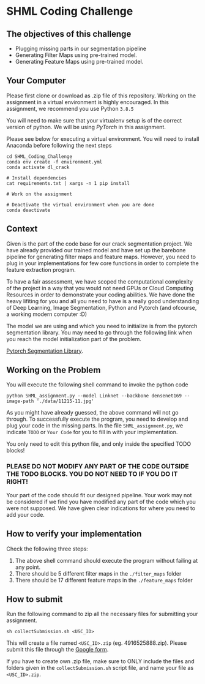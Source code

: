 # SHML Coding Challenge
## The objectives of this challenge

* Plugging missing parts in our segmentation pipeline
* Generating Filter Maps using pre-trained model.
* Generating Feature Maps using pre-trained model.

## Your Computer

Please first clone or download as .zip file of this repository.
Working on the assignment in a virtual environment is highly encouraged.
In this assignment, we recommend you use Python `3.8.5` 

You will need to make sure that your virtualenv setup is of the correct version of python. 
We will be using *PyTorch* in this assignment.

Please see below for executing a virtual environment. You will need to install Anaconda before following the next steps

```shell
cd SHML_Coding_Challenge
conda env create -f environment.yml
conda activate dl_crack

# Install dependencies
cat requirements.txt | xargs -n 1 pip install

# Work on the assignment

# Deactivate the virtual environment when you are done
conda deactivate
```

## Context

Given is the part of the code base for our crack segmentation project. We have already provided our trained model and have set up the barebone pipeline for generating filter maps and feature maps. However, you need to plug in your implementations for few core functions in order to complete the feature extraction program.

To have a fair assessment, we have scoped the computational complexity of the project in a way that you would not need GPUs or Cloud Computing Resources in order to demonstrate your coding abilities. We have done the heavy lifiting for you and all you need to have is a really good understanding of Deep Learning, Image Segmentation, Python and Pytorch (and ofcourse, a working modern computer :D)

The model we are using and which you need to initialize is from the pytorch segmentation library. You may need to go through the following link when you reach the model initialization part of the problem.

[Pytorch Segmentation Library](https://github.com/qubvel/segmentation_models.pytorch).

## Working on the Problem

You will execute the following shell command to invoke the python code

```shell
python SHML_assignment.py --model Linknet --backbone densenet169 --image-path './data/11215-11.jpg'
```

As you might have already guessed, the above command will not go through. To successfully execute the program, you need to develop and plug your code in the missing parts. In the file `SHML_assignment.py`, we indicate `TODO` or `Your Code` for you to fill in with your implementation.

You only need to edit this python file, and only inside the specified TODO blocks!

### PLEASE DO NOT MODIFY ANY PART OF THE CODE OUTSIDE THE TODO BLOCKS. YOU DO NOT NEED TO IF YOU DO IT RIGHT!

Your part of the code should fit our designed pipeline. Your work may not be considered if we find you have modified any part of the code which you were not supposed. We have given clear indications for where you need to add your code.

## How to verify your implementation

Check the following three steps:

1. The above shell command should execute the program without failing at any point.
2. There should be 5 different filter maps in the `./filter_maps` folder
3. There should be 17 different feature maps in the `./feature_maps` folder

## How to submit

Run the following command to zip all the necessary files for submitting your assignment.

```shell
sh collectSubmission.sh <USC_ID>
```

This will create a file named `<USC_ID>.zip` (eg. 4916525888.zip). Please submit this file through the [Google form](https://forms.gle/d7XqErfT4aAkdCWHA).

If you have to create own .zip file, make sure to ONLY include the files and folders given in the `collectSubmission.sh` script file, and name your file as `<USC_ID>.zip`.
